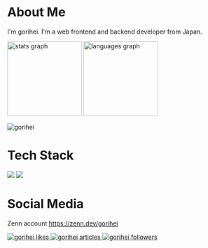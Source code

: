 # About Me
I'm gorihei. I'm a web frontend and backend developer from Japan.

<div align="left">
  <img src="https://github-readme-stats.vercel.app/api?username=gorihei&hide_title=false&hide_rank=false&show_icons=true&include_all_commits=true&count_private=true&disable_animations=false&theme=dracula&locale=en&hide_border=false&order=1" height="170" alt="stats graph" />
  <img src="https://github-readme-stats.vercel.app/api/top-langs?username=gorihei&locale=en&layout=compact&langs_count=6&theme=vue-dark&hide_border=false&order=2" height="170" alt="languages graph"  />
</div>

<p align="left">
  <img src="https://komarev.com/ghpvc/?username=gorihei&label=Profile%20views&color=0e75b6&style=flat" alt="gorihei" />
</p>

# Tech Stack

<img src="https://skillicons.dev/icons?i=html,css,js,typescript,python,cs,dotnet" />
<img src="https://skillicons.dev/icons?i=nodejs,azure,vue,vuetify,vite,nuxtjs,docker" />

# Social Media
  <p>
    Zenn account <a href="https://zenn.dev/gorihei">https://zenn.dev/gorihei</a>
  </p>
  <a href="https://zenn.dev/gorihei">
    <img src="https://zenn.badge.nikaera.com/s/gorihei/likes?style=social" alt="gorihei likes" />
  </a>
  <a href="https://zenn.dev/gorihei/articles">
    <img src="https://zenn.badge.nikaera.com/s/gorihei/articles?style=social" alt="gorihei articles" />
  </a>
  <a href="https://zenn.dev/gorihei/followers">
    <img src="https://zenn.badge.nikaera.com/s/gorihei/followers?style=social" alt="gorihei followers" />
  </a>

